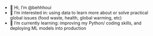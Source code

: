 - 👋 Hi, I’m @behhhoui
- 👀 I’m interested in: using data to learn more about or solve practical global issues (food waste, health, global warming, etc)
- 🌱 I’m currently learning: improving my Python/ coding skills, and deploying ML models into production

<!---
behhhoui/behhhoui is a ✨ special ✨ repository because its `README.md` (this file) appears on your GitHub profile.
You can click the Preview link to take a look at your changes.
--->
